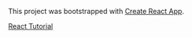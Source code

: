 This project was bootstrapped with [Create React App](https://github.com/facebookincubator/create-react-app).

[React Tutorial](https://reactjs.org/tutorial/tutorial.html)
